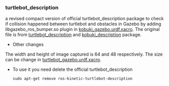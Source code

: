 ### turtlebot_description

a revised compact version of official turtlebot_description package to check if collision happened  between turtlebot and obstacles in Gazebo by adding libgazebo_ros_bumper.so plugin in [kobuki_gazebo.urdf.xacro](https://github.com/marooncn/navbot/blob/master/turtlebot_description/urdf/kobuki/kobuki_gazebo.urdf.xacro). The original file is from [turtlebot_description](http://wiki.ros.org/turtlebot_description) and [kobuki_description](http://wiki.ros.org/kobuki_description) package.

* Other changes

The width and height of image captured is 64 and 48 respectively. The size can be change in [turtlebot_gazebo.urdf.xacro](https://github.com/marooncn/navbot/blob/master/turtlebot_description/urdf/turtlebot_gazebo.urdf.xacro).

* To use it you need delete the official turtlebot_description
      
      sudo apt-get remove ros-kinetic-turtlebot-description
       
